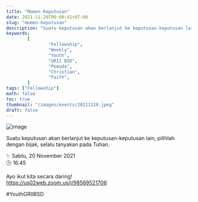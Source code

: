 ```yaml
---
title: "Momen Keputusan"
date: 2021-11-20T00:00:41+07:00
slug: "momen-keputusan"
description: "Suatu keputusan akan berlanjut ke keputusan-keputusan lain, pilihlah dengan bijak, selalu tanyakan pada Tuhan."
keywords:
        [
                "Fellowship",
                "Weekly",
                "Youth",
                "GRII BSD",
                "Pemuda",
                "Christian",
                "Faith",
        ]
tags: ["Fellowship"]
math: false
toc: true
thumbnail: "/images/events/20211120.jpeg"
draft: false
---
```


![image](/images/events/20211120.jpeg)

Suatu keputusan akan berlanjut ke keputusan-keputusan lain, pilihlah dengan bijak, selalu tanyakan pada Tuhan.

✨ Sabtu, 20 November 2021\
🕓 16.45

Ayo ikut kita secara daring!\
https://us02web.zoom.us/j/98569521706

#YouthGRIIBSD
